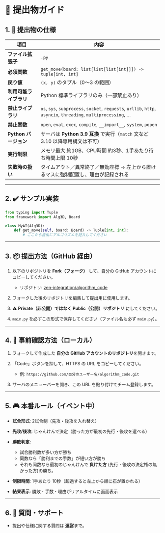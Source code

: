 # 📝 提出物ガイド

## 1. 🔧 提出物の仕様

| 項目              | 内容                                                                                                              |
| ----------------- | ----------------------------------------------------------------------------------------------------------------- |
| **ファイル拡張子**     | `.py`                                                                                                           |
| **必須関数**        | `get_move(board: list[list[list[int]]]) -> tuple[int, int]`                                                     |
| **戻り値**         | `(x, y)` のタプル（0〜3 の範囲）                                                                                          |
| **利用可能ライブラリ**   | Python 標準ライブラリのみ（一部禁止あり）                                                                                         |
| **禁止ライブラリ**     | `os`, `sys`, `subprocess`, `socket`, `requests`, `urllib`, `http`, `asyncio`, `threading`, `multiprocessing`, … |
| **禁止関数**        | `open`, `eval`, `exec`, `compile`, `__import__`, `system`, `popen`                                              |
| **Python バージョン** | サーバは **Python 3.9 互換** で実行（`match` 文など 3.10 以降専用構文は不可）                                                            |
| **実行制限**        | メモリ最大 約1GB、CPU時間 約3秒、1手あたり待ち時間上限 10秒                                                                            |
| **失敗時の扱い**      | タイムアウト／異常終了／無効座標 → 左上から置けるマスに強制配置し、理由が記録される                                                                     |

---

## 2. ✔️ サンプル実装

```python
from typing import Tuple
from framework import Alg3D, Board

class MyAI(Alg3D):
    def get_move(self, board: Board) -> Tuple[int, int]:
        # ここから自由にアルゴリズムを記入してください
````

---

## 3. 📦 提出方法（GitHub 経由）

1. 以下のリポジトリを **Fork（フォーク）** して、自分の GitHub アカウントにコピーしてください。

   * リポジトリ: [zen-integration/algorithm\_code](https://github.com/zen-integration/algorithm_code)

2. フォークした後のリポジトリを編集して提出用に使用します。

3. ⚠️ **Private（非公開）ではなく Public（公開）リポジトリ** にしてください。

4. `main.py` を必ずこの形式で保存してください（ファイル名も必ず `main.py`）。

---

## 4. 🧪 事前確認方法（ローカル）

1. フォークして作成した **自分の GitHub アカウントのリポジトリ**を開きます。
2. 「Code」ボタンを押して、HTTPS の URL をコピーしてください。

   * 例: `https://github.com/自分のユーザー名/algorithm_code.git`
3. サーバのメニューバーを開き、この URL を貼り付けてチーム登録します。

---

## 5. 🎮 本番ルール（イベント中）

* **試合形式**: 2試合制（先攻・後攻を入れ替え）
* **先攻/後攻**: じゃんけんで決定（勝った方が最初の先行・後攻を選べる）
* **勝敗判定**:

  * 試合勝利数が多い方が勝ち
  * 同数なら「勝利までの手数」が短い方が勝ち
  * それも同数なら最初のじゃんけんで **負けた方** (先行・後攻の決定権の無かった方)の勝ち。
* **制限時間**: 1手あたり 10秒（超過すると左上から順に石が置かれる）
* **結果表示**: 勝敗・手数・理由がリアルタイムに画面表示

---

## 6. 💬 質問・サポート

* 提出や仕様に関する質問は **運営**まで。
